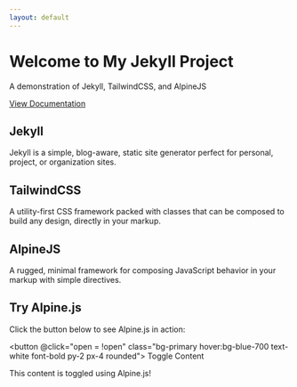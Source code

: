 ```yaml
---
layout: default
---
```


<div class="text-center py-12">
  <h1 class="text-5xl font-bold text-gray-800 mb-4">Welcome to My Jekyll Project</h1>
  <p class="text-xl text-gray-600 mb-8">A demonstration of Jekyll, TailwindCSS, and AlpineJS</p>
  <a href="{{ '/docs/' | relative_url }}" class="bg-primary hover:bg-blue-700 text-white font-bold py-3 px-6 rounded-lg transition duration-300">
    View Documentation
  </a>
</div>

<div class="grid md:grid-cols-3 gap-8 my-12">
  <div class="bg-white p-6 rounded shadow-md">
    <h2 class="text-xl font-bold mb-2">Jekyll</h2>
    <p class="text-gray-600">Jekyll is a simple, blog-aware, static site generator perfect for personal, project, or organization sites.</p>
  </div>
  
  <div class="bg-white p-6 rounded shadow-md">
    <h2 class="text-xl font-bold mb-2">TailwindCSS</h2>
    <p class="text-gray-600">A utility-first CSS framework packed with classes that can be composed to build any design, directly in your markup.</p>
  </div>
  
  <div class="bg-white p-6 rounded shadow-md">
    <h2 class="text-xl font-bold mb-2">AlpineJS</h2>
    <p class="text-gray-600">A rugged, minimal framework for composing JavaScript behavior in your markup with simple directives.</p>
  </div>
</div>

<div class="mt-12 bg-white p-8 rounded shadow-md" x-data="{ open: false }">
  <h2 class="text-2xl font-bold mb-4">Try Alpine.js</h2>
  <p class="mb-4">Click the button below to see Alpine.js in action:</p>
  
  <button @click="open = !open" class="bg-primary hover:bg-blue-700 text-white font-bold py-2 px-4 rounded">
    Toggle Content
  </button>
  
  <div x-show="open" x-transition class="mt-4 p-4 bg-gray-100 rounded">
    <p>This content is toggled using Alpine.js!</p>
  </div>
</div>
